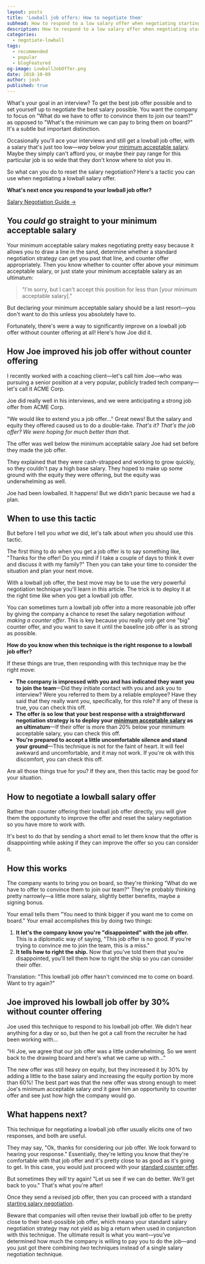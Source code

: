 ```yaml
---
layout: posts
title: 'Lowball job offers: How to negotiate them'
subhead: How to respond to a low salary offer when negotiating starting salary
description: How to respond to a low salary offer when negotiating starting salary
categories:
  - negotiate-lowball
tags:
  - recommended
  - popular
  - blogFeatured
og-image: LowballJobOffer.png
date: 2018-10-09
author: josh
published: true
---
```

What's your goal in an interview? To get the best job offer possible and to set yourself up to negotiate the best salary possible. You want the company to focus on "What do we have to offer to convince them to join our team?" as opposed to "What's the minimum we can pay to bring them on board?" It's a subtle but important distinction.

Occasionally you'll ace your interviews and still get a lowball job offer, with a salary that's just too low—*way* below your [minimum acceptable salary](/book/negotiate/what-is-your-minimum-acceptable-salary/). Maybe they simply can't afford you, or maybe their pay range for this particular job is so wide that they don't know where to slot you in.

So what can you do to reset the salary negotiation? Here's a tactic you can use when negotiating a lowball salary offer.

<div class="inline-ad hidden"></div>

<div class='guide-link'>
<p><strong>What's next once you respond to your lowball job offer?</strong></p>
<p><a href="/salary-negotiation-guide/">Salary Negotiation Guide →</a></p>
</div>

## You *could* go straight to your minimum acceptable salary

Your minimum acceptable salary makes negotiating pretty easy because it allows you to draw a line in the sand, determine whether a standard negotiation strategy can get you past that line, and counter offer appropriately. Then you know whether to counter offer above your minimum acceptable salary, or just state your minimum acceptable salary as an ultimatum:

> "I'm sorry, but I can't accept this position for less than [your minimum acceptable salary]."

But declaring your minimum acceptable salary should be a last resort—you don't want to do this unless you absolutely have to.

Fortunately, there's were a way to significantly improve on a lowball job offer without counter offering at all! Here's how Joe did it.

## How Joe improved his job offer without counter offering

I recently worked with a coaching client—let's call him Joe—who was pursuing a senior position at a very popular, publicly traded tech company—let's call it ACME Corp.

Joe did really well in his interviews, and we were anticipating a strong job offer from ACME Corp.

"We would like to extend you a job offer..." Great news! But the salary and equity they offered caused us to do a double-take. _That's it? That's the job offer? We were hoping for much better than that._

The offer was well below the minimum acceptable salary Joe had set before they made the job offer.

They explained that they were cash-strapped and working to grow quickly, so they couldn't pay a high base salary. They hoped to make up some ground with the equity they were offering, but the equity was underwhelming as well.

Joe had been lowballed. It happens! But we didn't panic because we had a plan.

## When to use this tactic

But before I tell you _what_ we did, let's talk about _when_ you should use this tactic.

The first thing to do when you get a job offer is to say something like, "Thanks for the offer! Do you mind if I take a couple of days to think it over and discuss it with my family?" Then you can take your time to consider the situation and plan your next move.

With a lowball job offer, the best move may be to use the very powerful negotiation technique you'll learn in this article. The trick is to deploy it at the right time like when you get a lowball job offer.

You can sometimes turn a lowball job offer into a more reasonable job offer by giving the company a chance to reset the salary negotiation _without making a counter offer_. This is key because you really only get one "big" counter offer, and you want to save it until the baseline job offer is as strong as possible.

**How do you know when this technique is the right response to a lowball job offer?**

If these things are true, then responding with this technique may be the right move:

<ul class="checklist my-6">
 <li><i class="fas fa-check-circle"></i><strong>The company is impressed with you and has indicated they want you to join the team</strong>—Did they initiate contact with you and ask you to interview? Were you referred to them by a reliable employee? Have they said that they really want <em>you</em>, specifically, for this role? If any of these is true, you can check this off.</li>
 <li><i class="fas fa-check-circle"></i><strong>The offer is so low that your best response with a straightforward negotiation strategy is to deploy your <a href="/book/negotiate/what-is-your-minimum-acceptable-salary/">minimum acceptable salary</a> as an ultimatum</strong>—If their offer is more than 20% below your minimum acceptable salary, you can check this off.</li>
 <li><i class="fas fa-check-circle"></i><strong>You're prepared to accept a little uncomfortable silence and stand your ground</strong>—This technique is not for the faint of heart. It will feel awkward and uncomfortable, and it may not work. If you're ok with this discomfort, you can check this off.</li>
</ul>

Are all those things true for you? If they are, then this tactic may be good for your situation.

## How to negotiate a lowball salary offer

Rather than counter offering their lowball job offer directly, you will give them the opportunity to improve the offer and reset the salary negotiation so you have more to work with.

It's best to do that by sending a short email to let them know that the offer is disappointing while asking if they can improve the offer so you can consider it.

<!--div class="email-block">
  <div class="masthead">
    <p><i class="fas fa-circle"></i><i class="fas fa-circle"></i><i class="fas fa-circle"></i></p>
  </div>
  <div class="email-header">
    <p>
			<strong><u>To:</u></strong> <strong>[Recruiter]</strong><br>
			<strong><u>Subject:</u></strong> <strong>[Your name]</strong> - My thoughts on <strong>[name of person who made the offer]</strong>'s verbal offer
		</p>
  </div>
  <div class="email-copy">
		<p>Hi <strong>[Recruiter name]</strong></p>
		<p><strong>[Company name]</strong> seems like a great company and this particular opportunity is an exciting one for me because I’m a great fit for <strong>[company name]</strong>'s needs right now and it’s a great chance for me to continue growing as a <strong>[job title you're pursuing]</strong>.</p>

		<p>Thank you for extending an offer. It is somewhat disappointing as it seems to be a bit below what I’ve seen for similar jobs in my market research. This is an exciting opportunity, but I want to be sure this move is a step forward for me in my career.</p>

		<p>Are there improvements that can be made to this offer so I can consider them?</p>

		<p>Thanks for your time!</p>

		<p><strong>[Your name]</strong><br>
		<strong>[Your email address]</strong></p>
  </div>
</div>

Replace all the **[bold text in brackets]** with your own details and this template should give you a great starting point. -->

## How this works

The company wants to bring you on board, so they're thinking "What do we have to offer to convince them to join our team?" They're probably thinking pretty narrowly—a little more salary, slightly better benefits, maybe a signing bonus.

Your email tells them "You need to think bigger if you want me to come on board." Your email accomplishes this by doing two things:

1. **It let's the company know you're "disappointed" with the job offer.** This is a diplomatic way of saying, "This job offer is no good. If you're trying to convince me to join the team, this is a miss."
2. **It tells how to right the ship.** Now that you've told them that you're disappointed, you'll tell them how to right the ship so you can consider their offer.

Translation: "This lowball job offer hasn't convinced me to come on board. Want to try again?"

## Joe improved his lowball job offer by 30% without counter offering

Joe used this technique to respond to his lowball job offer. We didn't hear anything for a day or so, but then he got a call from the recruiter he had been working with...

"Hi Joe, we agree that our job offer was a little underwhelming. So we went back to the drawing board and here's what we came up with..."

The new offer was still heavy on equity, but they increased it by 30% by adding a little to the base salary and increasing the equity portion by more than 60%! The best part was that the new offer was strong enough to meet Joe's minimum acceptable salary _and_ it gave him an opportunity to counter offer and see just how high the company would go.

## What happens next?

This technique for negotiating a lowball job offer usually elicits one of two responses, and both are useful.

They may say, "Ok, thanks for considering our job offer. We look forward to hearing your response." Essentially, they're letting you know that they're comfortable with that job offer and it's pretty close to as good as it's going to get. In this case, you would just proceed with your [standard counter offer](/salary-negotiation-script/).

But sometimes they _will_ try again! "Let us see if we can do better. We'll get back to you." That's what you're after!

Once they send a revised job offer, then you can proceed with a standard [starting salary negotiation](/book/negotiate/salary-negotiation-strategy-overview/).

Beware that companies will often revise their lowball job offer to be pretty close to their best-possible job offer, which means your standard salary negotiation strategy may not yield as big a return when used in conjunction with this technique. The ultimate result is what you want—you've determined how much the company is willing to pay you to do the job—and you just got there combining *two* techniques instead of a single salary negotiation technique.

<div class="inline-ad hidden"></div>